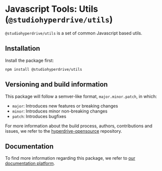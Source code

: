 # Javascript Tools: Utils (`@studiohyperdrive/utils`)

`@studiohyperdrive/utils` is a set of common Javascript based utils.

## Installation

Install the package first:

```shell
npm install @studiohyperdrive/utils
```

## Versioning and build information

This package will follow a semver-like format, `major.minor.patch`, in which:

-   `major`: Introduces new features or breaking changes
-   `minor`: Introduces minor non-breaking changes
-   `patch`: Introduces bugfixes 

For more information about the build process, authors, contributions and issues, we refer to the [hyperdrive-opensource](https://github.com/studiohyperdrive/hyperdrive-opensource) repository.

## Documentation

To find more information regarding this package, we refer to [our documentation platform](https://open-source.studiohyperdrive.be/docs/javascript/utils/introduction).
